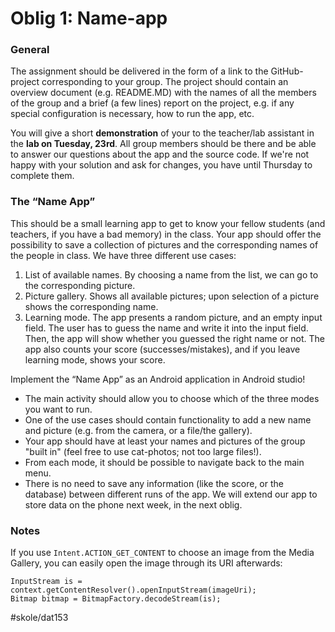 # Oblig 1: Name-app
### General
The assignment should be delivered in the form of a link to the GitHub-project corresponding to your group. The project should contain an overview document (e.g. README.MD) with the names of all the members of the group and a brief (a few lines) report on the project, e.g. if any special configuration is necessary, how to run the app, etc.

You will give a short **demonstration** of your to the teacher/lab assistant in the **lab on Tuesday, 23rd**. All group members should be there and be able to answer our questions about the app and the source code. If we're not happy with your solution and ask for changes, you have until Thursday to complete them.

### The “Name App”
This should be a small learning app to get to know your fellow students (and teachers, if you have a bad memory) in the class. Your app should offer the possibility to save a collection of pictures and the corresponding names of the people in class. We have three different use cases:

1. List of available names. By choosing a name from the list, we can go to the corresponding picture.
2. Picture gallery. Shows all available pictures; upon selection of a picture shows the corresponding name.
3. Learning mode. The app presents a random picture, and an empty input field. The user has to guess the name and write it into the input field. Then, the app will show whether you guessed the right name or not. The app also counts your score (successes/mistakes), and if you leave learning mode, shows your score.

Implement the “Name App” as an Android application in Android studio!
* The main activity should allow you to choose which of the three modes you want to run.
* One of the use cases should contain functionality to add a new name and picture (e.g. from the camera, or a file/the gallery).
* Your app should have at least your names and pictures of the group "built in" (feel free to use cat-photos; not too large files!).
* From each mode, it should be possible to navigate back to the main menu.
* There is no need to save any information (like the score, or the database) between different runs of the app. We will extend our app to store data on the phone next week, in the next oblig.

### Notes
If you use `Intent.ACTION_GET_CONTENT` to choose an image from the Media Gallery, you can easily open the image through its URI afterwards:
```
InputStream is = context.getContentResolver().openInputStream(imageUri);
Bitmap bitmap = BitmapFactory.decodeStream(is);
```



#skole/dat153